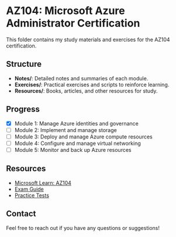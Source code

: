 # AZ104: Microsoft Azure Administrator Certification

This folder contains my study materials and exercises for the AZ104 certification.

## Structure

- **Notes/**: Detailed notes and summaries of each module.
- **Exercises/**: Practical exercises and scripts to reinforce learning.
- **Resources/**: Books, articles, and other resources for study.

## Progress

- [x] Module 1: Manage Azure identities and governance
- [ ] Module 2: Implement and manage storage
- [ ] Module 3: Deploy and manage Azure compute resources
- [ ] Module 4: Configure and manage virtual networking
- [ ] Module 5: Monitor and back up Azure resources

## Resources

- [Microsoft Learn: AZ104](https://docs.microsoft.com/en-us/learn/certifications/exams/az-104)
- [Exam Guide](https://docs.microsoft.com/en-us/learn/certifications/exams/az-104#skills-measured)
- [Practice Tests](https://www.whizlabs.com/azure-administrator-certification/)

## Contact

Feel free to reach out if you have any questions or suggestions!

